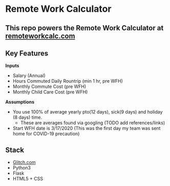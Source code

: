 # Remote Work Calculator

## This repo powers the Remote Work Calculator at [remoteworkcalc.com](https://www.remoteworkcalc.com)

## Key Features
**Inputs**
* Salary (Annual)
* Hours Commuted Daily Rountrip (min 1 hr, pre WFH)
* Monthly Commute Cost (pre WFH)
* Monthly Child Care Cost (pre WFH)

**Assumptions**
* You use 100% of average yearly pto(12 days), sick(9 days) and holiday (8 days) time.
  * These are averages found via googling (TODO add references/links)
* Start WFH date is 3/17/2020 (This was the first day my team was sent home for COVID-19 precaution)

## Stack
* [Glitch.com](https://www.glitch.com)
* Python3
* Flask
* HTML5 + CSS
